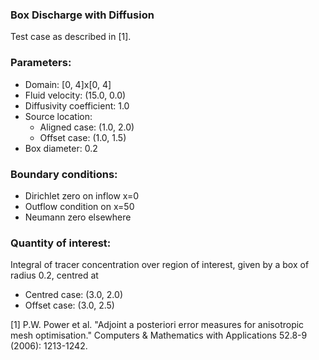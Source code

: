 ### Box Discharge with Diffusion

Test case as described in [1].


### Parameters:
  * Domain: [0, 4]x[0, 4]
  * Fluid velocity: (15.0, 0.0)
  * Diffusivity coefficient: 1.0
  * Source location:
    * Aligned case: (1.0, 2.0)
    * Offset case: (1.0, 1.5)
  * Box diameter: 0.2

### Boundary conditions:
  * Dirichlet zero on inflow x=0
  * Outflow condition on x=50
  * Neumann zero elsewhere

### Quantity of interest:
Integral of tracer concentration over region of interest, given by a box of radius 0.2, centred at
  * Centred case: (3.0, 2.0)
  * Offset case: (3.0, 2.5)


[1] P.W. Power et al. "Adjoint a posteriori error measures for anisotropic mesh optimisation."
    Computers & Mathematics with Applications 52.8-9 (2006): 1213-1242.
